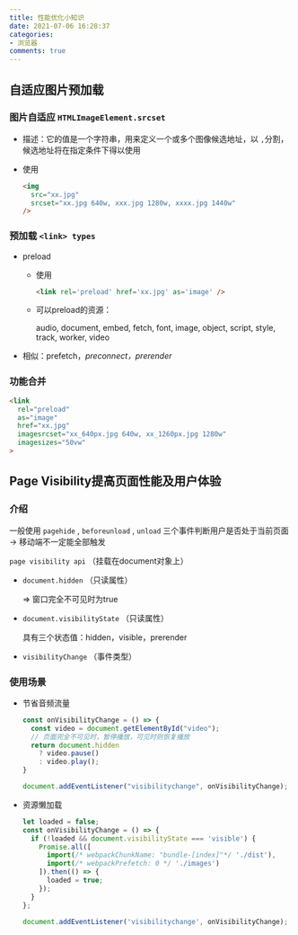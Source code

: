 ```yaml
---
title: 性能优化小知识
date: 2021-07-06 16:28:37
categories:
- 浏览器
comments: true
---
```


## 自适应图片预加载

### **图片自适应 `HTMLImageElement.srcset`**

- 描述：它的值是一个字符串，用来定义一个或多个图像候选地址，以 `,`分割，候选地址将在指定条件下得以使用

- 使用

  ```html
  <img 
  	src="xx.jpg" 
  	srcset="xx.jpg 640w, xxx.jpg 1280w, xxxx.jpg 1440w"
  />
  ```



### **预加载** **`<link> types`**

  - preload

    - 使用

      ```html
      <link rel='preload' href='xx.jpg' as='image' />
      ```

    - 可以preload的资源：

      audio, document, embed, fetch, font, image, object, script, style, track, worker, video

  - 相似：prefetch，*preconnect，prerender*



### **功能合并**

  ```html
  <link
  	rel="preload"
  	as="image"
  	href="xx.jpg"
  	imagesrcset="xx_640px.jpg 640w, xx_1260px.jpg 1280w"
  	imagesizes="50vw"
  >
  ```



## Page Visibility提高页面性能及用户体验

### 介绍

一般使用 `pagehide` , `beforeunload` , `unload` 三个事件判断用户是否处于当前页面 → 移动端不一定能全部触发



`page visibility api` （挂载在document对象上）

- `document.hidden` （只读属性）

  ⇒ 窗口完全不可见时为true

- `document.visibilityState` （只读属性）

  具有三个状态值：hidden，visible，prerender

- `visibilityChange` （事件类型）



### 使用场景

- 节省音频流量

  ```jsx
  const onVisibilityChange = () => {
    const video = document.getElementById("video");
    // 页面完全不可见时，暂停播放，可见时则恢复播放
    return document.hidden
      ? video.pause()
      : video.play();
  }
  
  document.addEventListener("visibilitychange", onVisibilityChange);
  ```

- 资源懒加载

  ```jsx
  let loaded = false;
  const onVisibilityChange = () => {
    if (!loaded && document.visibilityState === 'visible') {
      Promise.all([
        import(/* webpackChunkName: "bundle-[index]"*/ './dist'),
        import(/* webpackPrefetch: 0 */ './images')
      ]).then(() => {
        loaded = true;
      });
    }
  };
  
  document.addEventListener('visibilitychange', onVisibilityChange);
  ```